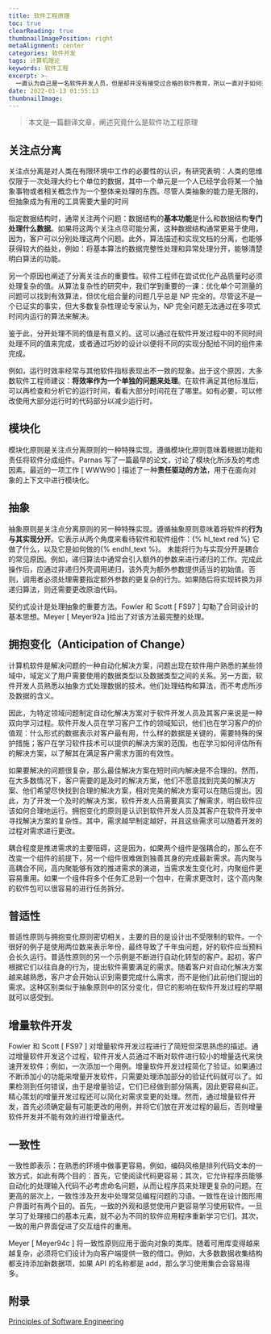 ```yaml
---
title: 软件工程原理
toc: true
clearReading: true
thumbnailImagePosition: right
metaAlignment: center
categories: 软件开发
tags: 计算机理论
keywords: 软件工程
excerpt: >-
  一直认为自己是一名软件开发人员，但是却并没有接受过合格的软件教育，所以一直对于如何开发一个合格的软件没有完整且合理的答案。所以最近通过在网上查找一些资料，书写一篇关于软件工程原理的文章
date: 2022-01-13 01:55:13
thumbnailImage:
---
```


<!-- toc -->

> 本文是一篇翻译文章，阐述究竟什么是软件功工程原理

## 关注点分离

关注点分离是对人类在有限环境中工作的必要性的认识，有研究表明：人类的思维仅限于一次处理大约七个单位的数据，其中一个单元是一个人已经学会将某一个抽象事物或者相关概念作为一个整体来处理的东西。尽管人类抽象的能力是无限的，但抽象成为有用的工具需要大量的时间

指定数据结构时，通常关注两个问题：数据结构的**基本功能**是什么和数据结构**专门处理什么数据**。如果将这两个关注点尽可能分离，这种数据结构通常更易于使用，因为，客户可以分别处理这两个问题。此外，算法描述和实现文档的分离，也能够获得较大的益处，例如：将基本算法的数据完整性处理和异常处理分开，能够清楚明白算法的功能。

另一个原因也阐述了分离关注点的重要性。软件工程师在尝试优化产品质量时必须处理复杂的值。从算法复杂性的研究中，我们学到重要的一课：优化单个可测量的问题可以找到有效算法，但优化组合量的问题几乎总是 NP 完全的。尽管这不是一个已证实的事实，但大多数复杂性理论专家认为，NP 完全问题无法通过在多项式时间内运行的算法来解决。

鉴于此，分开处理不同的值是有意义的。这可以通过在软件开发过程中的不同时间处理不同的值来完成，或者通过巧妙的设计以便将不同的实现分配给不同的组件来完成。

例如，运行时效率经常与其他软件指标表现出不一致的现象。出于这个原因，大多数软件工程师建议：**将效率作为一个单独的问题来处理**。在软件满足其他标准后，可以再检查和分析它的运行时间，看看大部分时间花在了哪里。如有必要，可以修改使用大部分运行时的代码部分以减少运行时。

## 模块化

模块化原则是关注点分离原则的一种特殊实现。遵循模块化原则意味着根据功能和责任将软件分成组件。Parnas 写了一篇最早的论文，讨论了模块化所涉及的考虑因素。最近的一项工作 [ WWW90 ] 描述了一种**责任驱动的方法**，用于在面向对象的上下文中进行模块化。

## 抽象

抽象原则是关注点分离原则的另一种特殊实现。遵循抽象原则意味着将软件的**行为与其实现分开**。它表示从两个角度来看待软件和软件组件：{% hl_text red %} 它做了什么，以及它是如何做的{% endhl_text %}。
未能将行为与实现分开是耦合的常见原因。例如，递归算法中通常会引入额外的参数来进行递归的工作。完成此操作后，应通过非递归外壳调用递归，该外壳为额外参数提供适当的初始值。否则，调用者必须处理需要指定额外参数的更复杂的行为。如果随后将实现转换为非递归算法，则还需要更改原油代码。

契约式设计是处理抽象的重要方法。Fowler 和 Scott [ FS97 ] 勾勒了合同设计的基本思想。Meyer [ Meyer92a ]给出了对该方法最完整的处理。

## 拥抱变化（Anticipation of Change）

计算机软件是解决问题的一种自动化解决方案，问题出现在软件用户熟悉的某些领域中，域定义了用户需要使用的数据类型以及数据类型之间的关系。另一方面，软件开发人员熟悉以抽象方式处理数据的技术。他们处理结构和算法，而不考虑所涉及数据的含义。

因此，为特定领域问题制定自动化解决方案对于软件开发人员及其客户来说是一种双向学习过程。软件开发人员在学习客户工作的领域知识，他们也在学习客户的价值观：什么形式的数据表示对客户最有用，什么样的数据是关键的，需要特殊的保护措施；客户在学习软件技术可以提供的解决方案的范围，也在学习如何评估所有的解决方案，以了解其在满足客户需求方面的有效性。

如果要解决的问题很复杂，那么最佳解决方案在短时间内解决是不合理的。然而，在大多数情况下，客户需要的是及时的解决方案，他们不愿意找到完美的解决方案、他们希望尽快找到合理的解决方案，相对完美的解决方案可以在随后提出。因此，为了开发一个及时的解决方案，软件开发人员需要真实了解需求，明白软件应该如何合理地运行。拥抱变化的原则是认识到软件开发人员及其客户在软件开发中寻找解决方案的复杂性。其中，需求越早制定越好，并且这些需求可以随着开发的过程对需求进行更改。

耦合程度是推进需求的主要阻碍，这是因为，如果两个组件是强耦合的，那么在不改变一个组件的前提下，另一个组件很难做到独善其身的完成最新需求。高内聚与高耦合不同，高内聚能够有效的推进需求的演进，当需求发生变化时，内聚组件更容易重用。如果一个组件将多个任务汇总到一个包中，在需求更改时，这个高内聚的软件包可以很容易的进行任务拆分。

## 普适性

普适性原则与拥抱变化原则密切相关，主要的目的是设计出不受限制的软件。一个很好的例子是使用两位数来表示年份，最终导致了千年虫问题，好的软件应当预料会长久运行。普适性原则的另一个示例是不断进行自动化转型的客户。起初，客户根据它们以往自身的行为，提出软件需要满足的需求。随着客户对自动化解决方案越来越熟悉，客户才会开始认识到需要完成什么需求，而不是他们此前他们提出的需求。这种区别类似于抽象原则中的区分变化，但它的影响在软件开发过程的早期就可以感受到。

## 增量软件开发

Fowler 和 Scott [ FS97 ] 对增量软件开发过程进行了简短但深思熟虑的描述。通过增量软件开发这个过程，软件开发人员通过不断对软件进行较小的增量迭代来快速开发软件；例如，一次添加一个用例。增量软件开发过程简化了验证。如果通过不断添加小的功能来增量开发软件，只需要处理添加部分的验证代码就可以了。如果检测到任何错误，由于是增量验证，它们已经做到部分隔离，因此更容易纠正。精心策划的增量开发过程还可以简化对需求变更的处理。然而，通过增量软件开发，首先必须确定最有可能更改的用例，并将它们放在开发过程的最后，否则增量软件开发并不能有效的进行增量迭代。

## 一致性

一致性即表示：在熟悉的环境中做事更容易。例如，编码风格是排列代码文本的一致方式，如此有两个目的：首先，它使阅读代码更容易；其次，它允许程序员能够自动化的处理输入代码不必考虑命名问题，从而让程序员来处理更复杂的问题。在更高的层次上，一致性涉及开发中处理常见编程问题的习语。一致性在设计图形用户界面时有两个目的。首先，一致的外观和感觉使用户更容易学习使用软件。一旦学习了处理接口的基本元素，就不必为不同的软件应用程序重新学习它们。其次，一致的用户界面促进了交互组件的重用。

Meyer [ Meyer94c ] 将一致性原则应用于面向对象的类库。随着可用库变得越来越复杂，必须将它们设计为向客户端提供一致的借口。例如，大多数数据收集结构都支持添加新数据项，如果 API 的名称都是 add，那么学习使用集合会容易得多。

## 附录

[Principles of Software Engineering](https://www.d.umn.edu/~gshute/softeng/principles.html)
